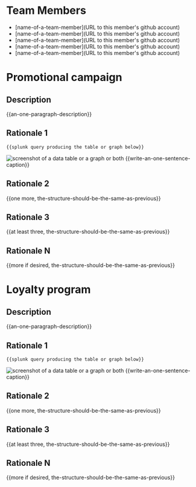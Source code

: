 # Team Members

* [name-of-a-team-member](URL to this member's github account)
* [name-of-a-team-member](URL to this member's github account)
* [name-of-a-team-member](URL to this member's github account)
* [name-of-a-team-member](URL to this member's github account)
* [name-of-a-team-member](URL to this member's github account)

# Promotional campaign

## Description
{{an-one-paragraph-description}}

## Rationale 1

```
{{splunk query producing the table or graph below}}
```
![screenshot of a data table or a graph or both](image.png?raw=true) 
{{write-an-one-sentence-caption}}

## Rationale 2

{{one more, the-structure-should-be-the-same-as-previous}}

## Rationale 3

{{at least three, the-structure-should-be-the-same-as-previous}}

## Rationale N

{{more if desired, the-structure-should-be-the-same-as-previous}}

# Loyalty program

## Description
{{an-one-paragraph-description}}

## Rationale 1

```
{{splunk query producing the table or graph below}}
```
![screenshot of a data table or a graph or both](image.png?raw=true) 
{{write-an-one-sentence-caption}}

## Rationale 2

{{one more, the-structure-should-be-the-same-as-previous}}

## Rationale 3

{{at least three, the-structure-should-be-the-same-as-previous}}

## Rationale N

{{more if desired, the-structure-should-be-the-same-as-previous}}
